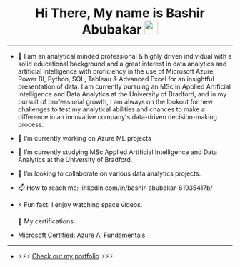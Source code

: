 <div id="header" align="center">
  
</div>

<h1 align="center">
  Hi There, My name is Bashir Abubakar
  <img src="https://media.giphy.com/media/hvRJCLFzcasrR4ia7z/giphy.gif" width="30px"/>
</h1>

---
- 🔭 I am an analytical minded professional & highly driven individual with a solid educational background and a great interest in data
analytics and artificial intelligence with proficiency in the use of Microsoft Azure, Power BI, Python, SQL, Tableau & Advanced Excel for an
insightful presentation of data. I am currently pursuing an MSc in Applied Artificial Intelligence and Data Analytics at the
University of Bradford, and in my pursuit of professional growth, I am always on the lookout for new challenges to test my
analytical abilities and chances to make a difference in an innovative company's data-driven decision-making process.
- 🔭 I’m currently working on Azure ML projects
- 🌱 I’m currently studying MSc Applied Artificial Intelligence and Data Analytics at the University of Bradford.
- 👯 I’m looking to collaborate on various data analytics projects.
- 📫 How to reach me: linkedin.com/in/bashir-abubakar-61935417b/
- ⚡ Fun fact: I enjoy watching space videos.

  📝 My certifications:
-  [Microsoft Certified: Azure AI Fundamentals](https://learn.microsoft.com/api/credentials/share/en-us/BashirAbubakar-9547/7EBFD9D7114B419E?sharingId=3BFAE8270D3ACE88)
  ---
- ⚡⚡⚡ [Check out my portfolio](https://github.com/bashir-abubakar/Power-BI-Portfolio) ⚡⚡⚡
<!--
**bashir-abubakar/bashir-abubakar** is a ✨ _special_ ✨ repository because its `README.md` (this file) appears on your GitHub profile.

- 🔭 I’m currently working on Azure ML projects
- 🌱 I’m currently studying MSc Applied Artificial Intelligence and Data Analytics at the University of Bradford.
- 👯 I’m looking to collaborate on various data analytics projects.
- 📫 How to reach me: linkedin.com/in/bashir-abubakar-61935417b/
- ⚡ Fun fact: I enjoy watching space videos.
-->
